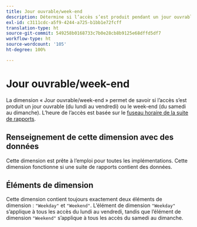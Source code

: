 ```yaml
---
title: Jour ouvrable/week-end
description: Détermine si l’accès s’est produit pendant un jour ouvrable ou le week-end.
exl-id: c3111cdc-a5f9-4244-a725-b1bb1e72fcff
translation-type: ht
source-git-commit: 549258b0168733c7b0e28cb8b9125e68dffd5df7
workflow-type: ht
source-wordcount: '105'
ht-degree: 100%

---
```


# Jour ouvrable/week-end

La dimension « Jour ouvrable/week-end » permet de savoir si l’accès s’est produit un jour ouvrable (du lundi au vendredi) ou le week-end (du samedi au dimanche). L’heure de l’accès est basée sur le [fuseau horaire de la suite de rapports](/help/admin/admin/general-acct-settings-admin.md).

## Renseignement de cette dimension avec des données

Cette dimension est prête à l’emploi pour toutes les implémentations. Cette dimension fonctionne si une suite de rapports contient des données.

## Éléments de dimension

Cette dimension contient toujours exactement deux éléments de dimension : `"Weekday"` et `"Weekend"`. L’élément de dimension `"Weekday"` s’applique à tous les accès du lundi au vendredi, tandis que l’élément de dimension `"Weekend"` s’applique à tous les accès du samedi au dimanche.
